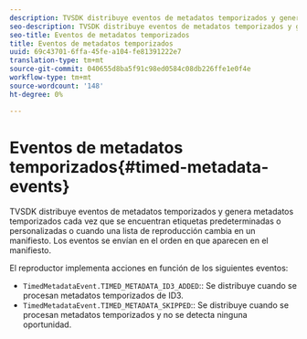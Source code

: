 ```yaml
---
description: TVSDK distribuye eventos de metadatos temporizados y genera metadatos temporizados cada vez que se encuentran etiquetas predeterminadas o personalizadas o cuando una lista de reproducción cambia en un manifiesto. Los eventos se envían en el orden en que aparecen en el manifiesto.
seo-description: TVSDK distribuye eventos de metadatos temporizados y genera metadatos temporizados cada vez que se encuentran etiquetas predeterminadas o personalizadas o cuando una lista de reproducción cambia en un manifiesto. Los eventos se envían en el orden en que aparecen en el manifiesto.
seo-title: Eventos de metadatos temporizados
title: Eventos de metadatos temporizados
uuid: 69c43701-6ffa-45fe-a104-fe81391222e7
translation-type: tm+mt
source-git-commit: 040655d8ba5f91c98ed0584c08db226ffe1e0f4e
workflow-type: tm+mt
source-wordcount: '148'
ht-degree: 0%

---
```



# Eventos de metadatos temporizados{#timed-metadata-events}

TVSDK distribuye eventos de metadatos temporizados y genera metadatos temporizados cada vez que se encuentran etiquetas predeterminadas o personalizadas o cuando una lista de reproducción cambia en un manifiesto. Los eventos se envían en el orden en que aparecen en el manifiesto.

El reproductor implementa acciones en función de los siguientes eventos:

* `TimedMetadataEvent.TIMED_METADATA_ID3_ADDED`:: Se distribuye cuando se procesan metadatos temporizados de ID3.
* `TimedMetadataEvent.TIMED_METADATA_SKIPPED`:: Se distribuye cuando se procesan metadatos temporizados y no se detecta ninguna oportunidad.

